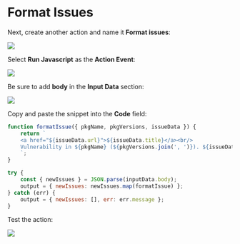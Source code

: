 # Format Issues

Next, create another action and name it **Format issues**:

![](https://partner-workshop-assets.s3.us-east-2.amazonaws.com/zappier-format-issues-main.png)

Select **Run Javascript** as the **Action Event**:

![](https://partner-workshop-assets.s3.us-east-2.amazonaws.com/zappier-format-issues-script.png)

Be sure to add **body** in the **Input Data** section:

![](https://partner-workshop-assets.s3.us-east-2.amazonaws.com/zappier-format-issues-setup.png)

Copy and paste the snippet into the **Code** field:

```javascript
function formatIssue({ pkgName, pkgVersions, issueData }) {
    return `
    <a href="${issueData.url}">${issueData.title}</a><br/>
    Vulnerability in ${pkgName} (${pkgVersions.join(', ')}). ${issueData.severity} severity.
    `;
}

try {
    const { newIssues } = JSON.parse(inputData.body);
    output = { newIssues: newIssues.map(formatIssue) };
} catch (err) {
    output = { newIssues: [], err: err.message };
}
```

Test the action:

![](https://partner-workshop-assets.s3.us-east-2.amazonaws.com/zappier-format-issues-test.png)

